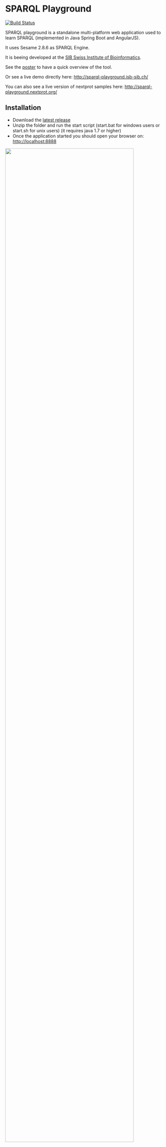# SPARQL Playground

[![Build Status](https://travis-ci.org/calipho-sib/sparql-playground.svg?branch=master)](https://travis-ci.org/calipho-sib/sparql-playground)

SPARQL playground is a standalone multi-platform web application used to learn SPARQL (implemented in Java Spring Boot and AngularJS). 

It uses Sesame 2.8.6 as SPARQL Engine. 

It is beeing developed at the <a target="_blank" href="https://www.isb-sib.ch/">SIB Swiss Institute of Bioinformatics</a>.  

See the <a href="assets/poster-sparql.png" target="_blank"> poster</a> to have a quick overview of the tool.

Or see a live demo directly here: http://sparql-playground.isb-sib.ch/

You can also see a live version of nextprot samples here: http://sparql-playground.nextprot.org/


## Installation
* Download the [latest release](https://github.com/calipho-sib/sparql-playground/tarball/master)
* Unzip the folder and run the start script (start.bat for windows users or start.sh for unix users) (it requires java 1.7 or higher)
* Once the application started you should open your browser on: <a href="http://localhost:8888" target="_blank">http://localhost:8888</a>

<a href="assets/screenshot.png" target="_blank"><img width="90%" src="assets/screenshot.png"/></a>

* Select the examples and click on the GO button

## Predefined RDF scenarios / datasets

There are some scenarios predefined:

* Default scenario comes with less than 100 triplets and does not require any domain knowledge (persons and their pets), run the `start.sh` (Linux, Mac) or `start.bat` (Windows) script

* neXtProt helps you understand the neXtProt rdf model, run the `start-nextprot.sh` (Linux, Mac) or `start-nextprot.bat`  (Windows) script

* UniProt helps you understand the UniProt rdf model, run the `start-uniprot.sh` (Linux, Mac) or `start-uniprot.bat` (Windows) script

## Slides of the SPARQL course at SIB Lausanne, 8th of November 2016

* <a href="assets/lausanne2016-sparql-introduction.pdf" target="_blank">Introduction to RDF and SPARQL</a>
* <a href="assets/lausanne2016-sparql-nextprot.pdf" target="_blank">RDF and SPARQL within neXtProt</a>
* <a href="assets/uniprot-and-federated-queries.pdf" target="_blank">UniProt data model and federated queries</a>

## Other presentations

* <a href="https://github.com/calipho-sib/sparql-playground/tree/master/assets/archives" target="_blank">Additional Slides on GitHub</a>

## Create your own RDF scenario (no programming skills are required) 

* You can create your own scenario by giving a directory as argument: `java -jar sparql-playgroud.war your-directory-name`


Your directory should follow this convention:

* ttl-data: a folder containing turtle file(s)
* queries: a folder containing the example queries showed in the first page 
* prefixes.ttl: a file containing the default prefixes to be added to queries
* pages: pages with markdown files for the Documentation tab

Notes:

* If your dataset is reasonably large that can't be fit in memory (> 50'000 triples) you may want to add the property `-Drepository.type=native`. This will create a native repository (instead of a in memory datastore). The database will be persisted in a `sesame-db` folder. The first time it will take some time to create the structure, but once the application is restarted it will be instantaneous. 

* For development purposes you may want to set the java property `-Dspring.profiles.active=nocache` so the cache is not enabled (example queries, page, images, faqs ...) 

## Technology in use
* The SPARQL engine is Sesame 2.8.6
* The backend uses Spring Boot 1.2.3
* The frontend is build with angularJS 1.3 and bootstrap 3
* Requires Java 1.7 or higher

# License

The project is opensource and free under the GNU GPL v2 License. The sources are available on <a target="_blank" href="https://github.com/calipho-sib/sparql-playground">GitHub</a>.

This project was forked from the <a target="_blank" href="http://snorql.nextprot.org/">neXtProt snorql interface.</a>


# Contact

For any related questions do not hesitate to <a href="mailto:support@nextprot.org">contact us</a>.
